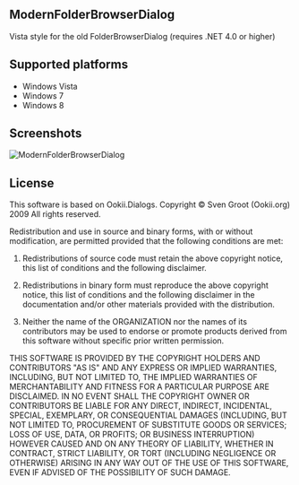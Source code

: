 ModernFolderBrowserDialog
-------------------------
Vista style  for the old FolderBrowserDialog (requires .NET 4.0 or higher)

Supported platforms
-------------------
* Windows Vista
* Windows 7
* Windows 8

Screenshots
-----------
![ModernFolderBrowserDialog](http://i.imgur.com/E85fQma.jpg)

License
-------
This software is based on Ookii.Dialogs. Copyright © Sven Groot (Ookii.org) 2009 All rights reserved.

Redistribution and use in source and binary forms, with or without 
modification, are permitted provided that the following conditions are met:

1) Redistributions of source code must retain the above copyright notice, this list of conditions and the following disclaimer. 

2) Redistributions in binary form must reproduce the above copyright notice, this list of conditions and the following disclaimer in the documentation and/or other materials provided with the distribution. 

3) Neither the name of the ORGANIZATION nor the names of its contributors may be used to endorse or promote products derived from this software without specific prior written permission. 

THIS SOFTWARE IS PROVIDED BY THE COPYRIGHT HOLDERS AND CONTRIBUTORS "AS IS" AND ANY EXPRESS OR IMPLIED WARRANTIES, INCLUDING, BUT NOT LIMITED TO, THE IMPLIED WARRANTIES OF MERCHANTABILITY AND FITNESS FOR A PARTICULAR PURPOSE ARE DISCLAIMED. IN NO EVENT SHALL THE COPYRIGHT OWNER OR CONTRIBUTORS BE LIABLE FOR ANY DIRECT, INDIRECT, INCIDENTAL, SPECIAL, EXEMPLARY, OR CONSEQUENTIAL DAMAGES (INCLUDING, BUT NOT LIMITED TO, PROCUREMENT OF SUBSTITUTE GOODS OR SERVICES; LOSS OF USE, DATA, OR PROFITS; OR BUSINESS INTERRUPTION) HOWEVER CAUSED AND ON ANY THEORY OF LIABILITY, WHETHER IN CONTRACT, STRICT LIABILITY, OR TORT (INCLUDING NEGLIGENCE OR OTHERWISE) ARISING IN ANY WAY OUT OF THE USE OF THIS SOFTWARE, EVEN IF ADVISED OF THE POSSIBILITY OF SUCH DAMAGE.






